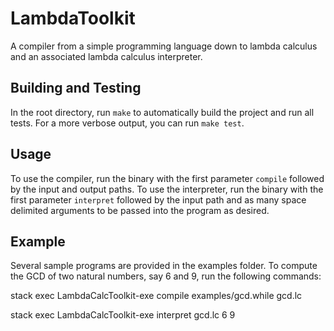 # LambdaToolkit
A compiler from a simple programming language down to lambda calculus and an associated lambda calculus interpreter.

## Building and Testing
In the root directory, run `make` to automatically build the project and run all tests. For a more verbose output, you can run `make test`.

## Usage
To use the compiler, run the binary with the first parameter `compile` followed by the input and output paths.
To use the interpreter, run the binary with the first parameter `interpret` followed by the input path and as many space delimited arguments to be passed into the program as desired.

## Example 
Several sample programs are provided in the examples folder. To compute the GCD of two natural numbers, say 6 and 9, run the following commands:

stack exec LambdaCalcToolkit-exe compile examples/gcd.while gcd.lc

stack exec LambdaCalcToolkit-exe interpret gcd.lc 6 9
